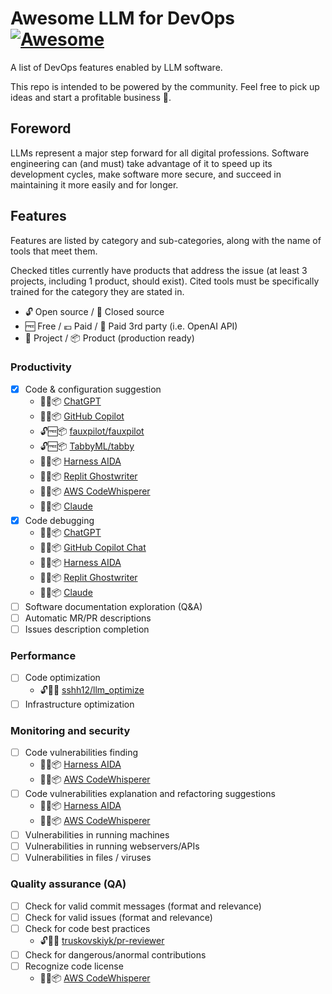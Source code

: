 # Awesome LLM for DevOps [![Awesome](https://awesome.re/badge.svg)](https://awesome.re)

A list of DevOps features enabled by LLM software.

This repo is intended to be powered by the community. Feel free to pick up ideas and start a profitable business 🤑.

## Foreword

LLMs represent a major step forward for all digital professions. Software engineering can (and must) take advantage of it to speed up its development cycles, make software more secure, and succeed in maintaining it more easily and for longer.

## Features

Features are listed by category and sub-categories, along with the name of tools that meet them.

Checked titles currently have products that address the issue (at least 3 projects, including 1 product, should exist). Cited tools must be specifically trained for the category they are stated in.

- 🔓 Open source / 🔐 Closed source
- 🆓 Free / 💶 Paid / 💸 Paid 3rd party (i.e. OpenAI API)
- 📄 Project / 📦 Product (production ready)

### Productivity

- [x] Code & configuration suggestion
    - 🔐💶📦 [ChatGPT](https://chat.openai.com/)
    - 🔐💶📦 [GitHub Copilot](https://github.com/features/copilot)
    - 🔓🆓📦 [fauxpilot/fauxpilot](https://github.com/fauxpilot/fauxpilot)
    - 🔓🆓📦 [TabbyML/tabby](https://github.com/TabbyML/tabby)
    - 🔐💶📦 [Harness AIDA](https://www.harness.io/products/aida)
    - 🔐💶📦 [Replit Ghostwriter](https://replit.com/site/ghostwriter)
    - 🔐💶📦 [AWS CodeWhisperer](https://aws.amazon.com/codewhisperer)
    - 🔐🆓📦 [Claude](https://claude.ai/)
- [x] Code debugging
    - 🔐💶📦 [ChatGPT](https://chat.openai.com/)
    - 🔐💶📦 [GitHub Copilot Chat](https://github.com/features/copilot)
    - 🔐💶📦 [Harness AIDA](https://www.harness.io/products/aida)
    - 🔐💶📦 [Replit Ghostwriter](https://replit.com/site/ghostwriter)
    - 🔐🆓📦 [Claude](https://claude.ai/)
- [ ] Software documentation exploration (Q&A)
- [ ] Automatic MR/PR descriptions
- [ ] Issues description completion
     
### Performance

- [ ] Code optimization
    - 🔓💸📄 [sshh12/llm_optimize](https://github.com/sshh12/llm_optimize)
- [ ] Infrastructure optimization

### Monitoring and security

- [ ] Code vulnerabilities finding
    - 🔐💶📦 [Harness AIDA](https://www.harness.io/products/aida)
    - 🔐💶📦 [AWS CodeWhisperer](https://aws.amazon.com/codewhisperer/)
- [ ] Code vulnerabilities explanation and refactoring suggestions
    - 🔐💶📦 [Harness AIDA](https://www.harness.io/products/aida)
    - 🔐💶📦 [AWS CodeWhisperer](https://aws.amazon.com/codewhisperer/)
- [ ] Vulnerabilities in running machines
- [ ] Vulnerabilities in running webservers/APIs
- [ ] Vulnerabilities in files / viruses

### Quality assurance (QA)

- [ ] Check for valid commit messages (format and relevance)
- [ ] Check for valid issues (format and relevance)
- [ ] Check for code best practices
    - 🔓💸📄 [truskovskiyk/pr-reviewer](https://github.com/truskovskiyk/pr-reviewer)
- [ ] Check for dangerous/anormal contributions 
- [ ] Recognize code license
    - 🔐💶📦 [AWS CodeWhisperer](https://aws.amazon.com/codewhisperer/)
